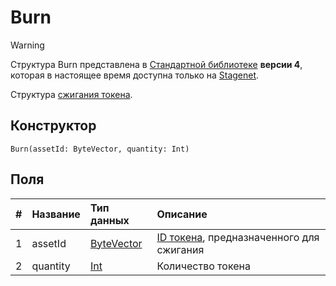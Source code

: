 # Burn

> [!WARNING]
> Структура Burn представлена в [Стандартной библиотеке](/ride/script/standard-library.md) **версии 4**, которая в настоящее время доступна только на [Stagenet](/blockchain/blockchain-network/stage-network.md).

Структура [сжигания токена](/blockchain/transaction-type/burn-transaction.md).

## Конструктор

```ride
Burn(assetId: ByteVector, quantity: Int)
```

## Поля

| # | Название | Тип данных | Описание |
| :--- | :--- | :--- | :--- |
| 1 | assetId | [ByteVector](/ride/data-types/byte-vector.md) | [ID токена](/blockchain/token/token-id.md), предназначенного для сжигания |
| 2 | quantity | [Int](/ride/data-types/int.md) | Количество токена |
